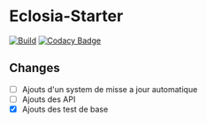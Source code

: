 # Eclosia-Starter

[![Build](http://jenkins.eclosia.life/buildStatus/icon?job=Eclosia-Starter)](http://jenkins.eclosia.life/job/Eclosia-Starter/) [![Codacy Badge](https://app.codacy.com/project/badge/Grade/9a7ceab3cd544729ab7f991b97ca547e)](https://www.codacy.com/manual/Thesam1798/Eclosia-Starter?utm_source=github.com&amp;utm_medium=referral&amp;utm_content=Thesam1798/Eclosia-Starter&amp;utm_campaign=Badge_Grade)

## Changes
-  [ ] Ajouts d'un system de misse a jour automatique
-  [ ] Ajouts des API
-  [X] Ajouts des test de base
